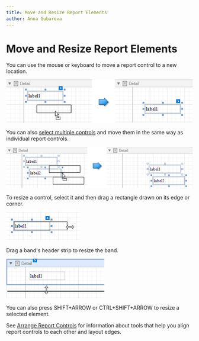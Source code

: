 ```yaml
---
title: Move and Resize Report Elements
author: Anna Gubareva
---
```

# Move and Resize Report Elements

You can use the mouse or keyboard to move a report control to a new location.

![](../../../../../images/eurd-win-move-report-control.png)

You can also [select multiple controls](select-report-elements-and-access-their-settings.md) and move them in the same way as individual report controls.

![](../../../../../images/eurd-win-move-multiple-report-controls.png)

To resize a control, select it and then drag a rectangle drawn on its edge or corner.

![](../../../../../images/eurd-win-resize-report-control.png)

Drag a band's header strip to resize the band.

![](../../../../../images/eurd-win-resize-report-band.png)

You can also press SHIFT+ARROW or CTRL+SHIFT+ARROW to resize a selected element.

See [Arrange Report Controls](arrange-report-controls) for information about tools that help you align report controls to each other and layout edges.
